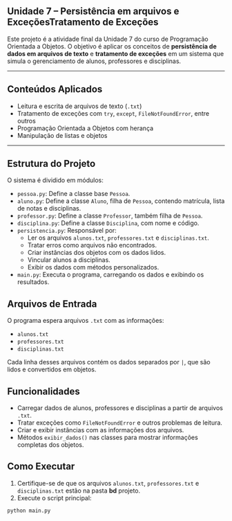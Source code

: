 ## Unidade 7 – Persistência em arquivos e ExceçõesTratamento de Exceções

Este projeto é a atividade final da Unidade 7 do curso de Programação Orientada a Objetos. O objetivo é aplicar os conceitos de **persistência de dados em arquivos de texto** e **tratamento de exceções** em um sistema que simula o gerenciamento de alunos, professores e disciplinas.

---

## Conteúdos Aplicados

- Leitura e escrita de arquivos de texto (`.txt`)
- Tratamento de exceções com `try`, `except`, `FileNotFoundError`, entre outros
- Programação Orientada a Objetos com herança
- Manipulação de listas e objetos

---

## Estrutura do Projeto

O sistema é dividido em módulos:

- `pessoa.py`: Define a classe base `Pessoa`.
- `aluno.py`: Define a classe `Aluno`, filha de `Pessoa`, contendo matrícula, lista de notas e disciplinas.
- `professor.py`: Define a classe `Professor`, também filha de `Pessoa`.
- `disciplina.py`: Define a classe `Disciplina`, com nome e código.
- `persistencia.py`: Responsável por:
  - Ler os arquivos `alunos.txt`, `professores.txt` e `disciplinas.txt`.
  - Tratar erros como arquivos não encontrados.
  - Criar instâncias dos objetos com os dados lidos.
  - Vincular alunos a disciplinas.
  - Exibir os dados com métodos personalizados.
- `main.py`: Executa o programa, carregando os dados e exibindo os resultados.

## Arquivos de Entrada

O programa espera arquivos `.txt` com as informações:

- `alunos.txt`
- `professores.txt`
- `disciplinas.txt`

Cada linha desses arquivos contém os dados separados por `|`, que são lidos e convertidos em objetos.

## Funcionalidades

- Carregar dados de alunos, professores e disciplinas a partir de arquivos `.txt`.
- Tratar exceções como `FileNotFoundError` e outros problemas de leitura.
- Criar e exibir instâncias com as informações dos arquivos.
- Métodos `exibir_dados()` nas classes para mostrar informações completas dos objetos.

## Como Executar

1. Certifique-se de que os arquivos `alunos.txt`, `professores.txt` e `disciplinas.txt` estão na pasta **bd** projeto.
2. Execute o script principal:

```bash
python main.py
```

